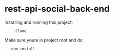 # rest-api-social-back-end

Installing and running this project:

         Clone

Make sure youre in project root and do:


       npm install 
